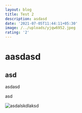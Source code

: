 ```yaml
---
layout: blog
title: Test 2
description: asdasd
date: '2021-07-05T11:44:11+05:30'
image: /../uploads/yjqw6952.jpeg
rating: '2'
---
```

# aasdasd

## asd

asdasd

asd



![asdalskdlaksd](/../uploads/yjqw6952.jpeg)
